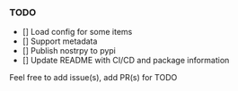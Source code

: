 ### TODO

- [] Load config for some items
- [] Support metadata
- [] Publish nostrpy to pypi
- [] Update README with CI/CD and package information

Feel free to add issue(s), add PR(s) for TODO
